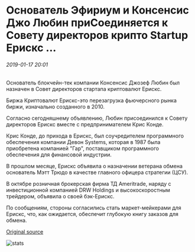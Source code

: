 # Основатель Эфириум и Консенсис Джо Любин приСоединяется к Совету директоров крипто Startup Ерискс ...

###### 2019-01-17 20:01

Основатель блокчейн-тек компании Консенсис Джозеф Любин был назначен в Совет директоров стартапа криптовалют Ерискс.

Биржа Криптовалют Ерискс-это перезагрузка фьючерсного рынка биржи, изначально созданного в 2010.

Согласно сегодняшнему объявлению, Любин присоединился к Совету директоров Ерискс вместе с предпринимателем Крис Конде.

Крис Конде, до прихода в Ерискс, был соучредителем программного обеспечения компании Девон Systems, которая в 1987 была приобретена компанией "Гар", поставщиком программного обеспечения для финансовой индустрии.

В прошлом месяце, Ерискс объявила о назначении ветерана обмена основатель Мэтт Трюдо в качестве главного офицера стратегии (ЦСУ).

В октябре розничная брокерская фирма ТД Ameritrade, наряду с инвестиционной компанией DRW Holdings и высокоскоростным трейдером, объявила о своей бэк-Ерискс.

По сообщениям, стороны согласились стать маркет-мейкерами для Ерискс, что, как ожидается, обеспечит глубокую книгу заказов для обмена.

[Original source](https://cointelegraph.com/news/founder-of-ethereum-and-consensys-joe-lubin-joins-board-of-directors-of-crypto-startup-erisx)

![stats](https://c.statcounter.com/11760860/0/a89fa40b/1/ "stats")